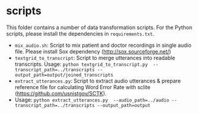 # scripts
This folder contains a number of data transformation scripts.
For the Python scripts, please install the dependencies in `requirements.txt`.
- `mix_audio.sh`: Script to mix patient and doctor recordings in single 
audio file. Please install Sox dependency (http://sox.sourceforge.net/)
- `textgrid_to_transcript`: Script to merge utterances into readable 
transcripts. Usage: ```python textgrid_to_transcript.py 
--transcript_path=../transcripts --output_path=output/joined_transcripts```
- `extract_utterances.py`: Script to extract audio utterances & prepare 
reference file for calculating Word Error Rate with sclite 
(https://github.com/usnistgov/SCTK).
- Usage: ```python extract_utterances.py 
--audio_path=../audio --transcript_path=../transcripts --output_path=output```

